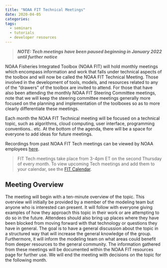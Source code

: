 ```yaml
---
title: "NOAA FIT Technical Meetings"
date: 2020-04-05
categories:
tags:
  - seminars
  - tutorials
  - developer resources
---
```


> ***NOTE: Tech meetings have been paused beginning in January 2022 until further notice***

NOAA Fisheries Integrated Toolbox (NOAA FIT) will hold monthly meetings which encompass information and work that falls under technical aspects of the toolbox and will now be called the NOAA FIT Technical Meeting.  Those involved in the development of tools, models, and resources related to any of the “drawers" of the toolbox are invited to attend.  For those that have also been attending the monthly NOAA FIT Steering Committee meetings, note that we will keep the steering committee meetings generally more focused on the planning and implementation of the toolboxes so as to more clearly differentiate these meetings.

Each month the NOAA FIT Technical meeting will be focused on a technical topic, such as algorithms, cloud computing, user interface, programming conventions.. etc.  At the bottom of the agenda, there will be a space for everyone to add ideas for future meetings.

Recordings from past NOAA FIT Tech meetings can be viewed by NOAA employees [here](https://drive.google.com/drive/folders/12H1ZXOFlMkAueadqPvR7oefj1OveD7qq). 

> FIT Tech meetings take place from 3-4pm ET on the second Thursday of every month. To view upcoming Tech meetings and add them to your calendar, see the [FIT Calendar](https://noaa-fisheries-integrated-toolbox.github.io/news/calendar/). 


## Meeting Overview

The meeting will begin with a ten-minute overview of the topic.  This overview will initially be provided by a member of the modeling team but anyone who is interested can present.  It will follow with everyone giving examples of how they approach this topic in their work or are attempting to do so in the future.  Attendees should also bring up places where they have been blocked from moving forward with that technology or questions they have in general.  The goal is to have a general discussion about the topic in a structured way that will increase the general knowledge of the group. Furthermore, it will inform the modeling team on what areas could benefit from deeper resources to the general community.  The information gathered from these meetings will be documented within the NOAA FIT resources page for further use. We will end the meeting with decisions on the topic for the following month.
